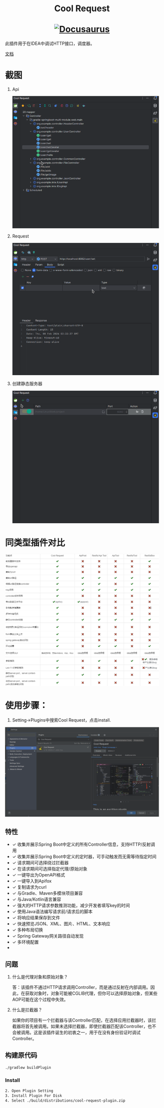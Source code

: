 <div align="center">
  <h1 align="center">
    Cool Request
    <br />
    <br />
    <a href="https://plugin.houxinlin.com">
      <img src="https://plugin.houxinlin.com/img/logo.svg" alt="Docusaurus">
    </a>
  </h1>
</div>

此插件用于在IDEA中调试HTTP接口，调度器。

[文档](https://plugin.houxinlin.com)
# 截图
1. Api
   
   ![img.png](doc/spring-page.png)

2. Request
   
   ![img.png](doc/request-page.png)

3. 创建静态服务器
   
   ![img.png](doc/static-servre-page.png)

# 同类型插件对比

![img_1.png](doc/compare.png)

# 使用步骤：
1. Setting->Plugins中搜索Cool Request，点击install.

![img.png](doc/install.png)

## 特性
- ✓️ 收集并展示Spring Boot中定义的所有Controller信息，支持HTTP/反射调用
- ✓ 收集并展示Spring Boot中定义的定时器，可手动触发而无需等待指定时间
- ✓ 请求期间可选择绕过拦截器
- ✓ 在请求期间可选择指定代理/原始对象
- ✓ 一键导出为OpenAPI格式
- ✓ 一键导入到Apifox
- ✓ 复制请求为curl
- ✓ 与Gradle、Maven多模块项目兼容
- ✓ 与Java/Kotlin语言兼容
- ✓ 强大的HTTP请求参数推测功能，减少开发者填写key的时间
- ✓ 使用Java语法编写请求前/请求后的脚本
- ✓ 将响应结果保存到文件
- ✓ 快速预览JSON、XML、图片、HTML、文本响应
- ✓ 多种布局切换
- ✓ Spring Gateway网关路径自动发现
- ✓ 多环境配置
- 
## 问题

1. 什么是代理对象和原始对象？

   答：该插件不通过HTTP请求调用Controller，而是通过反射在内部调用。因此，在获取对象时，对象可能被CGLIB代理，但你可以选择原始对象，但某些AOP可能在这个过程中失效。

2. 什么是拦截器？

   如果你的项目有一个拦截器与该Controller匹配，在选择应用拦截器时，该拦截器将首先被调用。如果未选择拦截器，即使拦截器匹配该Controller，也不会被调用。这是该插件诞生的初衷之一，用于在没有身份验证时调试Controller。



## 构建原代码

```cmd
./gradlew buildPlugin
```
### Install
    2. Open Plugin Setting
    3. Install Plugin For Disk
    4. Select ./build/distributions/cool-request-plugin.zip
